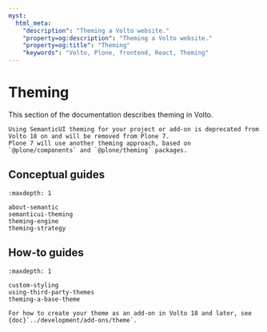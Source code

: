 ```yaml
---
myst:
  html_meta:
    "description": "Theming a Volto website."
    "property=og:description": "Theming a Volto website."
    "property=og:title": "Theming"
    "keywords": "Volto, Plone, frontend, React, Theming"
---
```


# Theming

This section of the documentation describes theming in Volto.

```{deprecated} Volto 18
Using SemanticUI theming for your project or add-on is deprecated from Volto 18 on and will be removed from Plone 7.
Plone 7 will use another theming approach, based on `@plone/components` and `@plone/theming` packages.
```

## Conceptual guides

```{toctree}
:maxdepth: 1

about-semantic
semanticui-theming
theming-engine
theming-strategy
```


## How-to guides

```{toctree}
:maxdepth: 1

custom-styling
using-third-party-themes
theming-a-base-theme
```

```{seealso}
For how to create your theme as an add-on in Volto 18 and later, see {doc}`../development/add-ons/theme`.
```
